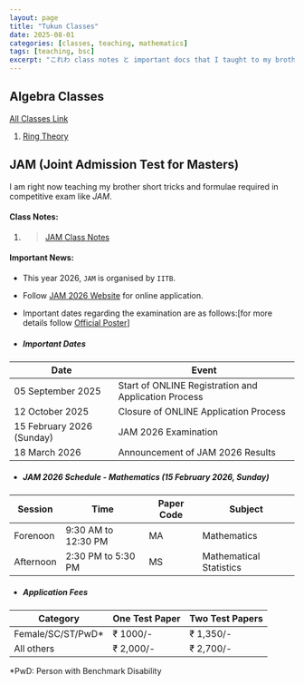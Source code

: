 ```yaml
---
layout: page
title: "Tukun Classes"
date: 2025-08-01
categories: [classes, teaching, mathematics]
tags: [teaching, bsc]
excerpt: "これわ class notes と important docs that I taught to my brother"
---
```

## Algebra Classes
[All Classes Link](https://www.atrajit.com/blogs.html?folder=Tukun_s%20Classes%2FAlgebra)
1. [Ring Theory](https://www.atrajit.com/blogs.html?folder=Tukun_s%20Classes%2FAlgebra%2FRingTheory)
## JAM (Joint Admission Test for Masters)
I am right now teaching my brother short tricks and formulae required in competitive exam like *JAM*.
#### Class Notes:
1. > [JAM Class Notes](https://www.atrajit.com/blogs.html?folder=Tukun_s%20Classes%2FJAM)

#### Important News:
- This year 2026, `JAM` is organised by `IITB`.
- Follow [JAM 2026 Website](https://jam2026.iitb.ac.in/) for online application.
- Important dates regarding the examination are as follows:[for more details follow [Official Poster](https://jam2026.iitb.ac.in/files/JAM_2026_Poster_280725_final_JAM_website.pdf)]

- ##### Important Dates

| Date | Event |
|------|-------|
| 05 September 2025 | Start of ONLINE Registration and Application Process |
| 12 October 2025 | Closure of ONLINE Application Process |
| 15 February 2026 (Sunday) | JAM 2026 Examination |
| 18 March 2026 | Announcement of JAM 2026 Results |

- ##### JAM 2026 Schedule - Mathematics (15 February 2026, Sunday)

| Session | Time | Paper Code | Subject |
|---------|------|------------|---------|
| Forenoon | 9:30 AM to 12:30 PM | MA | Mathematics |
| Afternoon | 2:30 PM to 5:30 PM | MS | Mathematical Statistics |

- ##### Application Fees

| Category | One Test Paper | Two Test Papers |
|----------|----------------|-----------------|
| Female/SC/ST/PwD* | ₹ 1000/- | ₹ 1,350/- |
| All others | ₹ 2,000/- | ₹ 2,700/- |

*PwD: Person with Benchmark Disability



   


